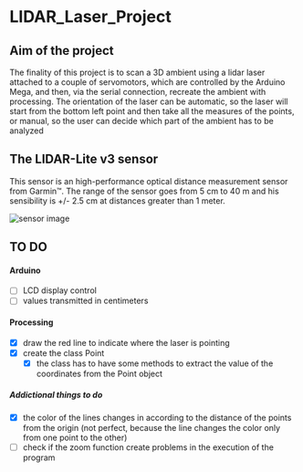 # LIDAR_Laser_Project

## Aim of the project

The finality of this project is to scan a 3D ambient using a lidar laser attached to a couple of servomotors, which are controlled by the Arduino Mega, and then, via the serial connection, recreate the ambient with processing.
The orientation of the laser can be automatic, so the laser will start from the bottom left point and then take all the measures of the points, or manual, so the user can decide which part of the ambient has to be analyzed

## The LIDAR-Lite v3 sensor

This sensor is an high-performance optical distance measurement sensor from Garmin™.
The range of the sensor goes from 5 cm to 40 m and his sensibility is +/- 2.5 cm at distances greater than 1 meter.

![sensor image](https://static.garmincdn.com/en/products/010-01722-00/g/cf-lg.jpg)

## TO DO

#### Arduino

* [ ] LCD display control
* [ ] values transmitted in centimeters

#### Processing

* [x] draw the red line to indicate where the laser is pointing
* [x] create the class Point 
  * [x] the class has to have some methods to extract the value of the coordinates from the Point object

##### Addictional things to do

* [x] the color of the lines changes in according to the distance of the points from the origin (not perfect, because the line changes the color only from one point to the other)
* [ ] check if the zoom function create problems in the execution of the program
